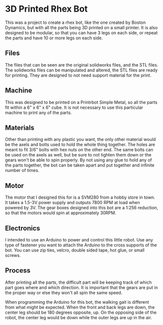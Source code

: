 # 3D Printed Rhex Bot

This was a project to create a rhex bot, like the one created by Boston Dynamics, but with all the parts being 3D printed on a small printer. It is also designed to be modular, so that you can have 3 legs on each side, or repeat the parts and have 10 or more legs on each side.

## Files

The files that can be seen are the original solidworks files, and the STL files. The solidworks files can be manipulated and altered, the STL files are ready for printing. They are designed to not need support material for the print.

## Machine

This was designed to be printed on a Printrbot Simple Metal, so all the parts fit within a 6" x 6" x 6" cube. It is not necessary to use this particular machine to print any of the parts.

## Materials

Other than printing with any plastic you want, the only other material would be the axels and bolts used to hold the whole thing together. The holes are meant to fit 3/6" bolts with hex nuts on the other end. The same bolts can be used on the axels as well, but be sure to not tighten them down or the gears won't be able to spin properly. By not using any glue to hold any of the parts together, the bot can be taken apart and put together and infinite number of times.

## Motor

The motor that I designed this for is a SVM280 from a hobby store in town. It takes a 1.5-3V power supply and outputs 7800 RPM at load when powered by 3V. The gear boxes designed into this bot are a 1:256 reduction, so that the motors would spin at approximately 30RPM.

## Electronics

I intended to use an Arduino to power and control this little robot. Use any type of fastener you want to attach the Arduino to the cross supports of the bot. You can use zip ties, velcro, double sided tape, hot glue, or small screws.

## Process

After printing all the parts, the difficult part will be keeping track of which part goes where and which direction. It is important that the gears are put in the proper way or else they won't all spin the same speed.

When programming the Arduino for this bot, the walking gait is different from what might be expected. When the front and back legs are down, the center leg should be 180 degrees opposite, up. On the opposing side of the robot, the center leg would be down while the outer legs are up in the air.
